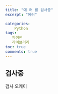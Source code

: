```yaml
---
title: "에 러 를 검사중"
excerpt: "에러"

categories:
    Python
tags:
   파이썬
   라이브러리
toc: true
comments: true
---
```

## 검사중
검사 오케이